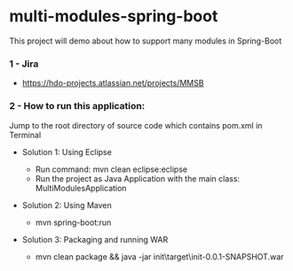 # multi-modules-spring-boot
This project will demo about how to support many modules in Spring-Boot

### 1 - Jira
+ https://hdo-projects.atlassian.net/projects/MMSB

### 2 - How to run this application:
Jump to the root directory of source code which contains pom.xml in Terminal
+ Solution 1: Using Eclipse
  * Run command: mvn clean eclipse:eclipse
  * Run the project as Java Application with the main class: MultiModulesApplication

+ Solution 2: Using Maven
  * mvn spring-boot:run

+ Solution 3: Packaging and running WAR
  * mvn clean package && java -jar init\target\init-0.0.1-SNAPSHOT.war

